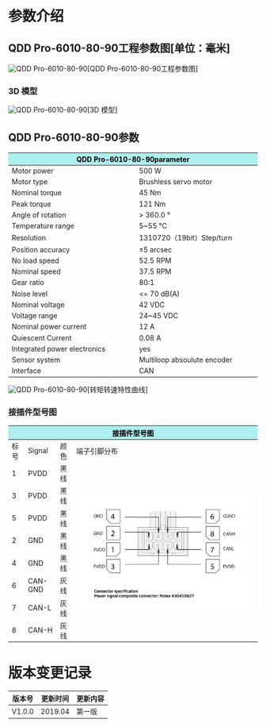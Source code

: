 # 参数介绍 
## QDD Pro-6010-80-90工程参数图[单位：毫米]
![QDD Pro-6010-80-90](   )[QDD Pro-6010-80-90工程参数图]
### 3D 模型
![QDD Pro-6010-80-90](   )[3D 模型]




## QDD Pro-6010-80-90参数

<table class="tableizer-table">
<thead><tr class="tableizer-firstrow"><th colspan="2" style="background: PaleTurquoise; color: black;width:800px">QDD Pro-6010-80-90parameter</th></tr></thead><tbody><tr><td>Motor power</td><td>500 W</td></tr><tr><td>Motor type</td><td>Brushless servo motor</td></tr><tr><td>Nominal torque</td><td>45 Nm</td></tr><tr><td>Peak torque</td><td>121 Nm</td></tr><tr><td>Angle of rotation</td><td>> 360.0 °</td></tr><tr><td>Temperature range</td><td>5~55 °C</td></tr><tr><td>Resolution</td><td>1310720（19bit）Step/turn</td></tr><tr><td>Position accuracy</td><td>±5 arcsec</td></tr><tr><td>No load speed</td><td>52.5 RPM</td></tr><tr><td>Nominal speed</td><td>37.5 RPM</td></tr><tr><td>Gear ratio</td><td>80:1</td></tr><tr><td>Noise level</td><td><= 70 dB(A)</td></tr><tr><td>Nominal voltage</td><td>42 VDC</td></tr><tr><td>Voltage range</td><td>24~45 VDC</td></tr><tr><td>Nominal power current</td><td>12 A</td></tr><tr><td>Quiescent Current</td><td>0.08 A</td></tr><tr><td>Integrated power electronics</td><td>yes</td></tr><tr><td>Sensor system</td><td>Multiloop absoulute encoder</td></tr><tr><td>Interface</td><td>CAN</td></tr></tbody></table>

![QDD Pro-6010-80-90](   )[转矩转速特性曲线]


### 接插件型号图
<table class="tableizer-table">
<thead><tr class="tableizer-firstrow"><th colspan="4" style="background: PaleTurquoise; color: black;width:800px">接插件型号图</th></tr></thead><tbody><tr><td>标号</td><td>Signal</td><td>颜色</td><td >端子引脚分布</td></tr><tr><td>1</td><td>PVDD</td><td>黑线</td><td rowspan="9"><img src="../img/配线2-2.png"></td></tr><tr><td>3</td><td>PVDD</td><td>黑线</td></tr><tr><td>5</td><td>PVDD</td><td>黑线</td></tr><tr><td>2</td><td>GND</td><td>黑线</td></tr><tr><td>4</td><td>GND</td><td>黑线</td></tr><tr><td>6</td><td>CAN-GND</td><td>灰线</td></tr><tr><td>7</td><td>CAN-L</td><td>灰线</td></tr><tr><td>8</td><td>CAN-H</td><td>灰线</td></tr></tbody></table>

# 版本变更记录
版本号| 更新时间 | 更新内容
---|---|---
V1.0.0 | 2019.04| 第一版
